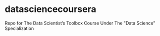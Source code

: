 datasciencecoursera
===================

Repo for The Data Scientist’s Toolbox Course Under The "Data Science" Specialization
